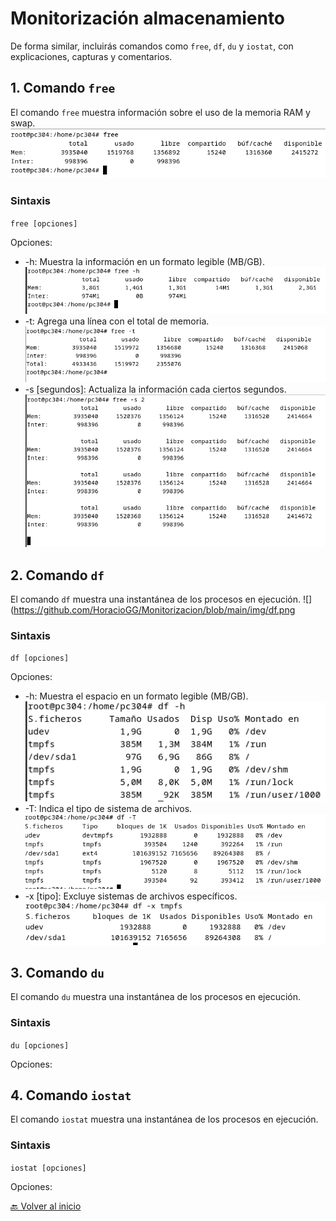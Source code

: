 # Monitorización almacenamiento
De forma similar, incluirás comandos como `free`, `df`, `du` y `iostat`, con explicaciones, capturas y comentarios.

## 1. Comando `free`

El comando `free` muestra información sobre el uso de la memoria RAM y swap.
![](https://github.com/HoracioGG/Monitorizacion/blob/main/img/free.png)
### Sintaxis

`free [opciones]`

Opciones:
- -h: Muestra la información en un formato legible (MB/GB).
![](https://github.com/HoracioGG/Monitorizacion/blob/main/img/free-h.png)
- -t: Agrega una línea con el total de memoria.
![](https://github.com/HoracioGG/Monitorizacion/blob/main/img/free-t.png)
- -s [segundos]: Actualiza la información cada ciertos segundos.
![](https://github.com/HoracioGG/Monitorizacion/blob/main/img/free-s.png)

## 2. Comando `df`

El comando `df` muestra una instantánea de los procesos en ejecución.
![](https://github.com/HoracioGG/Monitorizacion/blob/main/img/df.png
### Sintaxis

`df [opciones]`

Opciones:

- -h: Muestra el espacio en un formato legible (MB/GB).
![](https://github.com/HoracioGG/Monitorizacion/blob/main/img/df-h.png)
- -T: Indica el tipo de sistema de archivos.
![](https://github.com/HoracioGG/Monitorizacion/blob/main/img/df-T.png)
- -x [tipo]: Excluye sistemas de archivos específicos.
![](https://github.com/HoracioGG/Monitorizacion/blob/main/img/df-x.png)

  
## 3. Comando `du`

El comando `du` muestra una instantánea de los procesos en ejecución.

### Sintaxis

`du [opciones]`

Opciones:

## 4. Comando `iostat`

El comando `iostat` muestra una instantánea de los procesos en ejecución.

### Sintaxis

`iostat [opciones]`

Opciones:


[🔙 Volver al inicio](https://github.com/HoracioGG/Monitorizacion/blob/main/README.md)
